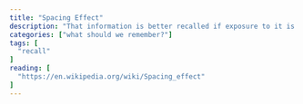 ```yaml
---
title: "Spacing Effect"
description: "That information is better recalled if exposure to it is repeated over a long span of time rather than a short one."
categories: ["what should we remember?"]
tags: [
  "recall"
]
reading: [
  "https://en.wikipedia.org/wiki/Spacing_effect"
]
---
```



